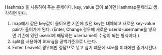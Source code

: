 Hashmap 을 사용하여 푸는 문제이다.
key, value 값이 보이면 Hashmap문제라고 생각하면 된다.

1) map에서 같은 key값이 들어오면 기존에 있던 key는 대체되고 새로운 key-value pair가 들어가게 된다. (Enter, Change 경우에 새로운 userid-username을 넣으면 기존에 있던 userid에 해당하는 username이 수정이 되는 형식이다.)
2) split을 사용하여 String을 공백기준으로 나눈다. 
3) Enter, Leave의 경우에만 정답으로 넣고 싶기 떄문에 size를 이때에만 증가시킨다. 